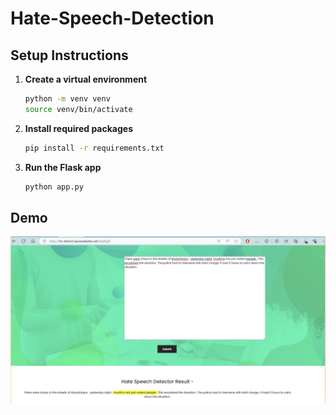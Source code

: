 # Hate-Speech-Detection

## Setup Instructions

1. **Create a virtual environment**
    ```bash
    python -m venv venv
    source venv/bin/activate
    ```

2. **Install required packages**
    ```bash
    pip install -r requirements.txt
    ```

3. **Run the Flask app**
    ```bash
    python app.py
    ```

## Demo

![Demo Screenshot](demo.png)
